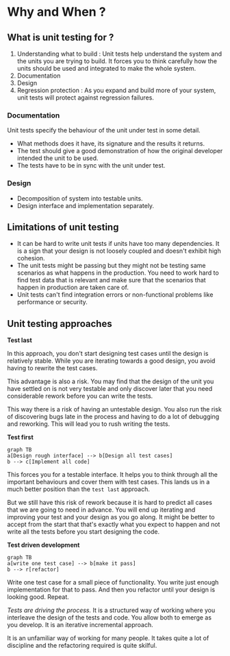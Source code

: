 # Why and When ?

## What is unit testing for ?
1. Understanding what to build : Unit tests help understand the system and the units you are trying to build. It forces you to think carefully how the units should be used and integrated to make the whole system.
2. Documentation 
3. Design
4. Regression protection : As you expand and build more of your system, unit tests will protect against regression failures.

### Documentation 

Unit tests specify the behaviour of the unit under test in some detail. 
- What methods does it have, its signature and the results it returns.
- The test should give a good demonstration of how the original developer intended the unit to be used.
- The tests have to be in sync with the unit under test.

### Design

- Decomposition of system into testable units. 
- Design interface and implementation separately. 

## Limitations of unit testing

- It can be hard to write unit tests if units have too many dependencies. It is a sign that your design is not loosely coupled and doesn't exhibit high cohesion. 
- The unit tests might be passing but they might not be testing same scenarios as what happens in the production. You need to work hard to find test data that is relevant and make sure that the scenarios that happen in production are taken care of.
- Unit tests can't find integration errors or non-functional problems like performance or security.

## Unit testing approaches

**Test last**

In this approach, you don't start designing test cases until the design is relatively stable. While you are iterating towards a good design, you avoid having to rewrite the test cases.

This advantage is also a risk. You may find that the design of the unit you have settled on is not very testable and only discover later that you need considerable rework before you can write the tests. 

This way there is a risk of having an untestable design. You also run the risk of discovering bugs late in the process and having to do a lot of debugging and reworking. This will lead you to rush writing the tests.

**Test first**

```mermaid
graph TB
a[Design rough interface] --> b[Design all test cases] 
b --> c[Implement all code]
```
This forces you for a testable interface. It helps you to think through all the important behaviours and cover them with test cases. This lands us in a much better position than the `test last` approach. 

But we still have this risk of rework because it is hard to predict all cases that we are going to need in advance. You will end up iterating and improving your test and your design as you go along. It might be better to accept from the start that that's exactly what you expect to happen and not write all the tests before you start designing the code.

**Test driven development**

```mermaid
graph TB
a[write one test case] --> b[make it pass]
b --> r[refactor]
```
Write one test case for a small piece of functionality. You write just enough implementation for that to pass. And then you refactor until your design is looking good. Repeat.

*Tests are driving the process.* It is a structured way of working where you interleave the design of the tests and code. You allow both to emerge as you develop. It is an iterative incremental approach.

It is an unfamiliar way of working for many people. It takes quite a lot of discipline and the refactoring required is quite skilful.
<!--stackedit_data:
eyJoaXN0b3J5IjpbLTIxMjM2NjI0MDRdfQ==
-->